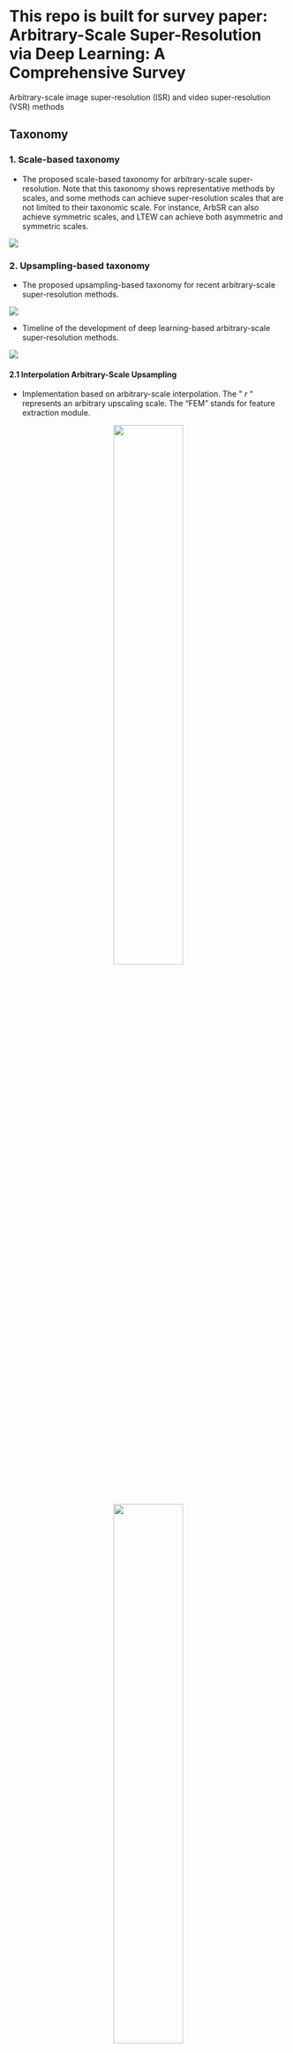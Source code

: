 # This repo is built for survey paper: Arbitrary-Scale Super-Resolution via Deep Learning: A Comprehensive Survey

Arbitrary-scale image super-resolution (ISR) and video super-resolution (VSR) methods



## Taxonomy

### 1. Scale-based taxonomy

- The proposed scale-based taxonomy for arbitrary-scale super-resolution. Note that this taxonomy shows representative methods by scales, and some methods can achieve super-resolution scales that are not limited to their taxonomic scale. For instance, ArbSR can also achieve symmetric scales, and LTEW can achieve both asymmetric and symmetric scales. 


![](./imgs/fig_scale_taxonomy.png)



###  2. Upsampling-based taxonomy

- The proposed upsampling-based taxonomy for recent arbitrary-scale super-resolution methods. 

![](./imgs/fig_up_taxonomy.png)



- Timeline of the development of deep learning-based arbitrary-scale super-resolution methods. 

![](./imgs/fig_time1.jpg)



#### 2.1 Interpolation Arbitrary-Scale Upsampling

- Implementation based on arbitrary-scale interpolation. The " $r$ " represents an arbitrary upscaling scale. The “FEM” stands for feature extraction module.

<div  align="center">
    <img src="./imgs/fig_pre-interpolation_ASISR.png" width="50%"/>
</div>
<div  align="center">
    <img src="./imgs/fig_post-interpolation_ASISR.png" width="50%"/>
</div>


| Paper                                                        | Model   | Code                                                         | Published                                                    |
| ------------------------------------------------------------ | ------- | ------------------------------------------------------------ | ------------------------------------------------------------ |
| Accurate Image Super-Resolution Using Very Deep Convolutional Networks | VDSR    | [MATLAB](https://cv.snu.ac.kr/research/VDSR/VDSR_code.zip), [PyTorch](https://github.com/Lornatang/VDSR-PyTorch) | [CVPR'2016](https://openaccess.thecvf.com/content_cvpr_2016/html/Kim_Accurate_Image_Super-Resolution_CVPR_2016_paper.html), [arXiv'2015](https://arxiv.org/abs/1511.04587) |
| Single Image Super-Resolution: From Discrete to Continuous Scale Without Retraining | MSSR    | -                                                            | [ACCESS'2020](https://ieeexplore.ieee.org/document/8993794)  |
| A Unified Network for Arbitrary Scale Super-Resolution of Video Satellite Images | ASSR    | -                                                            | [TGRS'2020](https://ieeexplore.ieee.org/document/9277650)    |
| OverNet: Lightweight Multi-Scale Super-Resolution with Overscaling Network | OverNet | [PyTorch](https://github.com/pbehjatii/OverNet-PyTorch)      | [WACV'2021](https://openaccess.thecvf.com/content/WACV2021/html/Behjati_OverNet_Lightweight_Multi-Scale_Super-Resolution_With_Overscaling_Network_WACV_2021_paper.html) |



#### 2.2 Learnable Adaptive Arbitrary-Scale Upsampling

##### 2.2.1 Meta Upsampling

- Framework of the Meta-SR. 

![](./imgs/fig_metasr.png)

| Paper                                                        | Model      | Code                                                   | Published                                                    |
| ------------------------------------------------------------ | ---------- | ------------------------------------------------------ | ------------------------------------------------------------ |
| Meta-SR: A Magnification-Arbitrary Network for Super-Resolution | Meta-SR    | [PyTorch](https://github.com/XuecaiHu/Meta-SR-Pytorch) | [CVPR'2019](https://openaccess.thecvf.com/content_CVPR_2019/html/Hu_Meta-SR_A_Magnification-Arbitrary_Network_for_Super-Resolution_CVPR_2019_paper.html) |
| Arbitrary Scale Super-Resolution for Brain MRI Images        | Meta-SRGAN | -                                                      | [AIAI'2020](https://link.springer.com/chapter/10.1007/978-3-030-49161-1_15) |
| MIASSR: An Approach for Medical Image Arbitrary Scale Super-Resolution | MIASSR     | [PyTorch](https://github.com/GinZhu/MIASSR)            | [arXiv'2021](https://arxiv.org/abs/2105.10738)               |
| Second-Order Attention Network for Magnification-Arbitrary Single Image Super-Resolution | Meta-SAN   | -                                                      | [ICDH'2020](https://ieeexplore.ieee.org/document/9457288)    |
| Meta-USR: A Unified Super-Resolution Network for Multiple Degradation Parameters | Meta-USR   | -                                                      | [TNNLS'2020](https://ieeexplore.ieee.org/document/9180081)   |
| Residual scale attention network for arbitrary scale image super-resolution | RSAN       | -                                                      | [NEUCOM'2021](https://www.sciencedirect.com/science/article/pii/S0925231220317872) |



##### 2.2.2 Adaptive Upsampling

- An overview of ArbSR. 

![](./imgs/fig_arbsr.png)

| Paper                                                        | Model      | Code                                                         | Published                                                    |
| ------------------------------------------------------------ | ---------- | ------------------------------------------------------------ | ------------------------------------------------------------ |
| Learning A Single Network for Scale-Arbitrary Super-Resolution | ArbSR      | [PyTorch](https://github.com/The-Learning-And-Vision-Atelier-LAVA/ArbSR) | [ICCV'2021](https://openaccess.thecvf.com/content/ICCV2021/html/Wang_Learning_a_Single_Network_for_Scale-Arbitrary_Super-Resolution_ICCV_2021_paper.html) |
| Bilateral Upsampling Network for Single Image Super-Resolution With Arbitrary Scaling Factors | BiSR       | [PyTorch](https://github.com/Merle314/BiSR)                  | [TIP'2021](https://ieeexplore.ieee.org/document/9403904)     |
| Learning for Unconstrained Space-Time Video Super-Resolution | USTVSRNet  | -                                                            | [TBC'2021](https://ieeexplore.ieee.org/abstract/document/9642062?casa_token=Xc0ornusEJYAAAAA:-9lUkxtsWLp572qrXXhZuubxOZaMbYSEevQ7DG3npL_54vRycWoybF8IiOstnEJpWs2xsCxtChUC) |
| Scale-arbitrary Invertible Image Downscaling                 | AIDN       | -                                                            | [arXiv'2022](https://arxiv.org/abs/2201.12576)               |
| FaceFormer: Scale-aware Blind Face Restoration with Transformers | FaceFormer | -                                                            | [arXiv'2022](https://arxiv.org/abs/2207.09790)               |
| Deep Arbitrary-Scale Image Super-Resolution via Scale-Equivariance Pursuit | EQSR       | [PyTorch](https://github.com/neuralchen/EQSR) (only repo, no code) | [CVPR'2023](https://openaccess.thecvf.com/content/CVPR2023/html/Wang_Deep_Arbitrary-Scale_Image_Super-Resolution_via_Scale-Equivariance_Pursuit_CVPR_2023_paper.html) |



#### 2.3 Implicit Neural Representation based Arbitrary-Scale Upsampling

- The overall network structure of LIIF. 

![](./imgs/fig_liif_network.png)

| Paper                                                        | Model | Code                                      | Published                                                    |
| ------------------------------------------------------------ | ----- | ----------------------------------------- | ------------------------------------------------------------ |
| Learning Continuous Image Representation with Local Implicit Image Function | LIIF  | [PyTorch](https://github.com/yinboc/liif) | [CVPR'2021](https://openaccess.thecvf.com/content/CVPR2021/html/Chen_Learning_Continuous_Image_Representation_With_Local_Implicit_Image_Function_CVPR_2021_paper.html) |



![](./imgs/fig_liif_class.png)

| Paper                                                        | Model    | Code                                                         | Published                                                    |
| ------------------------------------------------------------ | -------- | ------------------------------------------------------------ | ------------------------------------------------------------ |
| **Spectral bias**                                            |          |                                                              |                                                              |
| UltraSR: Spatial Encoding is a Missing Key for Implicit Image Function-based Arbitrary-Scale Super-Resolution | UltraSR  | [PyTorch](https://github.com/SHI-Labs/UltraSR-Arbitrary-Scale-Super-Resolution) (only repo, no code) | [arXiv'2021](https://arxiv.org/abs/2103.12716)               |
| Enhancing Multi-Scale Implicit Learning in Image Super-Resolution with Integrated Positional Encoding | IPE-LIIF | -                                                            | [arXiv'2021](https://arxiv.org/abs/2112.05756)               |
| Cross Transformer Network for Scale-Arbitrary Image Super-Resolution | CrossSR  | -                                                            | [KSEM'2022](https://link.springer.com/chapter/10.1007/978-3-031-10986-7_51) |
| Local Texture Estimator for Implicit Representation Function | LTE      | [PyTorch](https://github.com/jaewon-lee-b/lte)               | [CVPR'2022](https://openaccess.thecvf.com/content/CVPR2022/html/Lee_Local_Texture_Estimator_for_Implicit_Representation_Function_CVPR_2022_paper.html) |
| Adaptive Local Implicit Image Function for Arbitrary-Scale Super-Resolution | A-LIIF   | [PyTorch](https://github.com/LeeHW-THU/A-LIIF)               | [ICIP'2022](https://ieeexplore.ieee.org/abstract/document/9897382?casa_token=4rBANHJDzLIAAAAA:MTnBmKowgdwWVtQ_GfomYySlnVRLHL8mkgn8M7fVs5rpRENAIbkZ_QeWt7Q32aUaS1EysxUcjsMb) |
| Single Image Super-Resolution via a Dual Interactive Implicit Neural Network | DIINN    | [PyTorch](https://github.com/robotic-vision-lab/dual-interactive-implicit-neural-network) | [WACV'2023](https://openaccess.thecvf.com/content/WACV2023/html/Nguyen_Single_Image_Super-Resolution_via_a_Dual_Interactive_Implicit_Neural_Network_WACV_2023_paper.html) |
| Recovering Realistic Details for Magnification-Arbitrary Image Super-Resolution | IPF      | -                                                            | [TIP'2022](https://ieeexplore.ieee.org/abstract/document/9776607?casa_token=701KLDfRmYIAAAAA:PkU8lSxPYCrgAeoa1jDu7PwVBAb9P81IL6xGEEQfF1YNIFtmdJJQ4q9sxMc_1-Q7_OXhiNEbnn5v) |
| Photo-Realistic Continuous Image Super-Resolution with Implicit Neural Networks and Generative Adversarial Networks | CiSR-GAN | -                                                            | [NLDL'2022](https://septentrio.uit.no/index.php/nldl/article/view/6285) |
| Scale-Aware Dynamic Network for Continuous-Scale Super-Resolution (arXiv)<br />Learning Dynamic Scale Awareness and Global Implicit Functions for Continuous-Scale Super-Resolution of Remote Sensing Images (TGRS) | SADN     | [PyTorch](https://github.com/hanlinwu/SADN)                  | [arXiv'2021](https://arxiv.org/abs/2110.15655), [TGRS'2023](https://ieeexplore.ieee.org/abstract/document/10026827) |
| Local Implicit Normalizing Flow for Arbitrary-Scale Image Super-Resolution | LINF     | [PyTorch](https://github.com/JNNNNYao/LINF)                  | [CVPR'2023](https://openaccess.thecvf.com/content/CVPR2023/html/Yao_Local_Implicit_Normalizing_Flow_for_Arbitrary-Scale_Image_Super-Resolution_CVPR_2023_paper.html) |
| Implicit Diffusion Models for Continuous Super-Resolution    | IDM      | [PyTorch](https://github.com/Ree1s/IDM)                      | [CVPR'2023](https://openaccess.thecvf.com/content/CVPR2023/html/Gao_Implicit_Diffusion_Models_for_Continuous_Super-Resolution_CVPR_2023_paper.html) |
| Super-Resolution Neural Operator                             | SRNO     | [PyTorch](https://github.com/2y7c3/Super-Resolution-Neural-Operator) | [CVPR'2023](https://openaccess.thecvf.com/content/CVPR2023/html/Wei_Super-Resolution_Neural_Operator_CVPR_2023_paper.html) |
| **Flipping consistency decline**                             |          |                                                              |                                                              |
| OPE-SR: Orthogonal Position Encoding for Designing a Parameter-Free Upsampling Module in Arbitrary-Scale Image Super-Resolution | OPE-SR   | [PyTorch](https://github.com/gaochao-s/ope-sr)               | [CVPR'2023](https://openaccess.thecvf.com/content/CVPR2023/html/Song_OPE-SR_Orthogonal_Position_Encoding_for_Designing_a_Parameter-Free_Upsampling_Module_CVPR_2023_paper.html) |
| **Local ensemble**                                           |          |                                                              |                                                              |
| Cascaded Local Implicit Transformer for Arbitrary-Scale Super-Resolution | CLIT     | [PyTorch](https://github.com/jaroslaw1007/CLIT)              | [CVPR'2023](https://openaccess.thecvf.com/content/CVPR2023/html/Chen_Cascaded_Local_Implicit_Transformer_for_Arbitrary-Scale_Super-Resolution_CVPR_2023_paper.html) |
| CiaoSR: Continuous Implicit Attention-in-Attention Network for Arbitrary-Scale Image Super-Resolution | CiaoSR   | [PyTorch](https://github.com/caojiezhang/CiaoSR)             | [CVPR'2023](https://openaccess.thecvf.com/content/CVPR2023/html/Cao_CiaoSR_Continuous_Implicit_Attention-in-Attention_Network_for_Arbitrary-Scale_Image_Super-Resolution_CVPR_2023_paper.html) |
| **Others**                                                   |          |                                                              |                                                              |
| Implicit Transformer Network for Screen Content Image Continuous Super-Resolution | ITSRN    | [PyTorch](https://github.com/codyshen0000/ITSRN)             | [NeurIPS'2021](https://proceedings.neurips.cc/paper/2021/hash/6e7d5d259be7bf56ed79029c4e621f44-Abstract.html) |
| ITSRN++: Stronger and Better Implicit Transformer Network for Continuous Screen Content Image Super-Resolution | ITSRN++  | -                                                            | [arXiv'2022](https://arxiv.org/abs/2210.08812)               |
| B-Spline Texture Coefficients Estimator for Screen Content Image Super-Resolution | BTC      | [PyTorch](https://github.com/ByeongHyunPak/btc)              | [CVPR'2023](https://openaccess.thecvf.com/content/CVPR2023/html/Pak_B-Spline_Texture_Coefficients_Estimator_for_Screen_Content_Image_Super-Resolution_CVPR_2023_paper.html) |
| Learning Local Implicit Fourier Representation for Image Warping | LTEW     | [PyTorch](https://github.com/jaewon-lee-b/ltew)              | [ECCV'2022](https://link.springer.com/chapter/10.1007/978-3-031-19797-0_11) |
| Towards Bidirectional Arbitrary Image Rescaling: Joint Optimization and Cycle Idempotence | BAIRNet  | -                                                            | [CVPR'2022](https://openaccess.thecvf.com/content/CVPR2022/html/Pan_Towards_Bidirectional_Arbitrary_Image_Rescaling_Joint_Optimization_and_Cycle_Idempotence_CVPR_2022_paper.html) |
| VideoINR: Learning Video Implicit Neural Representation for Continuous Space-Time Super-Resolution | VideoINR | [PyTorch](https://github.com/Picsart-AI-Research/VideoINR-Continuous-Space-Time-Super-Resolution) | [CVPR'2022](https://openaccess.thecvf.com/content/CVPR2022/html/Chen_VideoINR_Learning_Video_Implicit_Neural_Representation_for_Continuous_Space-Time_Super-Resolution_CVPR_2022_paper.html) |
| Learning Spatial-Temporal Implicit Neural Representations for Event-Guided Video Super-Resolution | EGVSR    | [PyTorch](https://github.com/yunfanLu/INR-Event-VSR)         | [CVPR'2023](https://openaccess.thecvf.com/content/CVPR2023/html/Lu_Learning_Spatial-Temporal_Implicit_Neural_Representations_for_Event-Guided_Video_Super-Resolution_CVPR_2023_paper.html) |
| An Arbitrary Scale Super-Resolution Approach for 3-Dimensional Magnetic Resonance Image using Implicit Neural Representation | ArSSR    | [PyTorch](https://github.com/iwuqing/ArSSR)                  | [JBHI'2022](https://ieeexplore.ieee.org/document/9954892)    |
| Learning Continuous Representation of Audio for Arbitrary Scale Super Resolution | LISA     | -                                                            | [ICASSP'2022](https://ieeexplore.ieee.org/document/9746083)  |



#### 2.4 Other Arbitrary Scale Upsampling

| Paper                                                        | Model   | Code                                                         | Published                                                    |
| ------------------------------------------------------------ | ------- | ------------------------------------------------------------ | ------------------------------------------------------------ |
| ASDN: A Deep Convolutional Network for Arbitrary Scale Image Super-Resolution | ASDN    | [PyTorch](https://github.com/alessandrodicosola/SuperSampling) | [MNA'2021](https://link.springer.com/article/10.1007/s11036-020-01720-2) |
| SRWarp: Generalized Image Super-Resolution under Arbitrary Transformation | SRWarp  | [PyTorch](https://github.com/sanghyun-son/srwarp)            | [CVPR'2021](https://openaccess.thecvf.com/content/CVPR2021/html/Son_SRWarp_Generalized_Image_Super-Resolution_under_Arbitrary_Transformation_CVPR_2021_paper.html) |
| Single Image Super-Resolution with Arbitrary Magnification Based on High-Frequency Attention Network | H2A2-SR | -                                                            | [MATH'2022](https://www.mdpi.com/2227-7390/10/2/275)         |
| Progressive Image Super-Resolution via Neural Differential Equation | NODE-SR | -                                                            | [ICASSP'2022](https://ieeexplore.ieee.org/document/9747645)  |



# Performance Comparison

### 1. Quantitative Comparison

- The PSNR results in the cases of $\times 4$ and $\times 2.5$ scales and the number of parameters for arbitrary-scale super-resolution methods on the B100 dataset. The name in the brackets denotes the backbone of the implementation. The horizontal axis and the vertical axis denote the PSNR results in the case of non-integer scale $\times 2.5$ and integer scale $\times 4$, respectively, and the circle size represents the number of parameters.

![](./imgs/fig_model_complexity_cmp.png)



![](./imgs/fig2.png)

![](./imgs/fig3.png)

![](./imgs/fig4.png)

![](./imgs/fig5.png)

![](./imgs/fig6.png)

![](./imgs/fig7.png)

![](./imgs/fig8.png)

### 2. Qualitative Comparison

- Visual comparison for symmetric integer scale SR on benchmark datasets. Moreover, we also report the PSNR and SSIM results for each method.

![](./imgs/fig_com1.png)

- Visual comparison for symmetric non-integer scale SR on the B100 dataset. Moreover, we also report the PSNR and SSIM results for each method.

![](./imgs/fig_com2.png)
